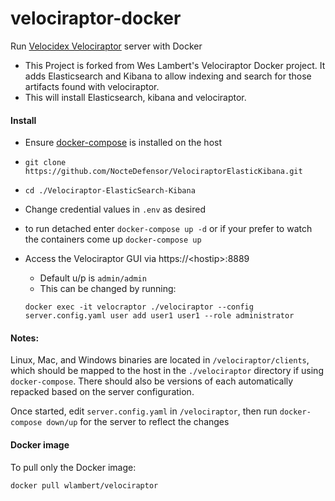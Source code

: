 # velociraptor-docker
Run [Velocidex Velociraptor](https://github.com/Velocidex/velociraptor) server with Docker
- This Project is forked from Wes Lambert's Velociraptor Docker project.  It adds Elasticsearch and Kibana to allow indexing and search for those artifacts found with velociraptor. 
- This will install Elasticsearch, kibana and velociraptor.

#### Install

- Ensure [docker-compose](https://docs.docker.com/compose/install/) is installed on the host
- `git clone https://github.com/NocteDefensor/VelociraptorElasticKibana.git`
- `cd ./Velociraptor-ElasticSearch-Kibana`
- Change credential values in `.env` as desired
- to run detached enter `docker-compose up -d` or if your prefer to watch the containers come up `docker-compose up`
- Access the Velociraptor GUI via https://\<hostip\>:8889 
  - Default u/p is `admin/admin`
  - This can be changed by running: 
  
  `docker exec -it velocraptor ./velociraptor --config server.config.yaml user add user1 user1 --role administrator`

#### Notes:

Linux, Mac, and Windows binaries are located in `/velociraptor/clients`, which should be mapped to the host in the `./velociraptor` directory if using `docker-compose`.  There should also be versions of each automatically repacked based on the server configuration.

Once started, edit `server.config.yaml` in `/velociraptor`, then run `docker-compose down/up` for the server to reflect the changes

#### Docker image
To pull only the Docker image:

`docker pull wlambert/velociraptor`
